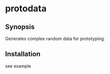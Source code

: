 # protodata

## Synopsis

Generates complex random data for prototyping.

## Installation


see example

